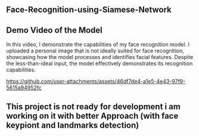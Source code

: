 ## Face-Recognition-using-Siamese-Network

## Demo Video of the Model
In this video, I demonstrate the capabilities of my face recognition model. 
I uploaded a personal image that is not ideally suited for face recognition, 
showcasing how the model processes and identifies facial features. Despite the less-than-ideal input, the model effectively demonstrates its recognition capabilities.



https://github.com/user-attachments/assets/46df7de4-a1e5-4e43-97f9-5615a94952fc



## This project is not ready for development  i am working on it with better Approach (with face keypiont and landmarks detection)
